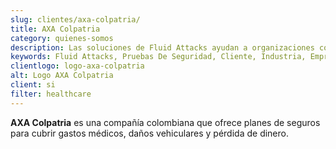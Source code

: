 ```yaml
---
slug: clientes/axa-colpatria/
title: AXA Colpatria
category: quienes-somos
description: Las soluciones de Fluid Attacks ayudan a organizaciones como AXA Colpatria a identificar vulnerabilidades de seguridad en sus sistemas y gestionar sus superficies de ataque.
keywords: Fluid Attacks, Pruebas De Seguridad, Cliente, Industria, Empresa, Organizacion, Pentesting, Hacking Etico, AXA Colpatria
clientlogo: logo-axa-colpatria
alt: Logo AXA Colpatria
client: si
filter: healthcare
---
```


**AXA Colpatria** es una compañía colombiana
que ofrece planes de seguros para cubrir gastos médicos,
daños vehiculares y pérdida de dinero.
